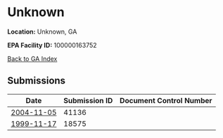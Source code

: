 # Unknown

**Location:** Unknown, GA

**EPA Facility ID:** 100000163752

[Back to GA Index](../../index.md)

## Submissions

| Date | Submission ID | Document Control Number |
|------|--------------|-------------------------|
| [2004-11-05](submissions/41136.md) | 41136 |  |
| [1999-11-17](submissions/18575.md) | 18575 |  |
